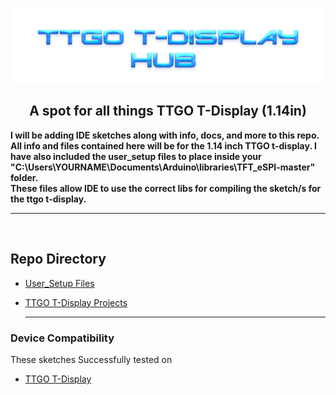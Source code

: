 ![Header](images/mainheader.png)
<br>

<div align="center">
  
## A spot for all things TTGO T-Display (1.14in)

</div>

<b>I will be adding IDE sketches along with info, docs, and more to this repo. All info and files contained here will be for the 1.14 inch TTGO t-display.
</b>
<b>I have also included the user_setup files to place inside your "C:\Users\YOURNAME\Documents\Arduino\libraries\TFT_eSPI-master" folder. 
<br>
These files allow IDE to use the correct libs for compiling the sketch/s for the ttgo t-display.</b>

<hr>
<br>

## Repo Directory

- <a href=https://github.com/ATOMNFT/ESP32-TTGO-T-Display-Hub/tree/main/User_Setup%20Files>User_Setup Files</a>
- <a href=https://github.com/ATOMNFT/ESP32-TTGO-T-Display-Hub/tree/main/Projects>TTGO T-Display Projects</a>
  
  <hr>
  
### Device Compatibility

These sketches Successfully tested on
- [TTGO T-Display](https://www.aliexpress.us/item/3256805784238887.html?spm=a2g0o.order_list.order_list_main.17.1ecc1802gBNP2R&gatewayAdapt=glo2usa)
